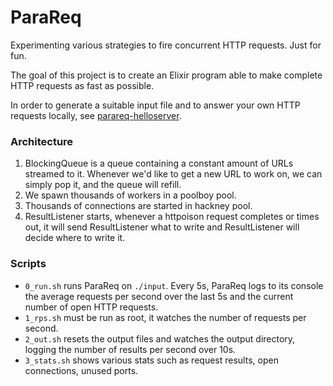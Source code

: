 ParaReq
=======

Experimenting various strategies to fire concurrent HTTP requests. Just for fun.

The goal of this project is to create an Elixir program able to make complete HTTP requests as fast as possible.

In order to generate a suitable input file and to answer your own HTTP requests locally, see [parareq-helloserver](https://github.com/vhf/parareq-helloserver).

### Architecture

1. BlockingQueue is a queue containing a constant amount of URLs streamed to it. Whenever we'd like to get a new URL to work on, we can simply pop it, and the queue will refill.
2. We spawn thousands of workers in a poolboy pool.
3. Thousands of connections are started in hackney pool.
4. ResultListener starts, whenever a httpoison request completes or times out, it will send ResultListener what to write and ResultListener will decide where to write it.

### Scripts

* `0_run.sh` runs ParaReq on `./input`. Every 5s, ParaReq logs to its console the average requests per second over the last 5s and the current number of open HTTP requests.
* `1_rps.sh` must be run as root, it watches the number of requests per second.
* `2_out.sh` resets the output files and watches the output directory, logging the number of results per second over 10s.
* `3_stats.sh` shows various stats such as request results, open connections, unused ports.
